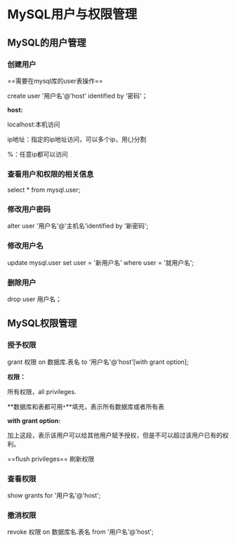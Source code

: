 # MySQL用户与权限管理

## MySQL的用户管理

### 创建用户

==需要在mysql库的user表操作==

create user '用户名'@'host' identified by '密码'；



**host:**

localhost:本机访问

ip地址：指定的ip地址访问，可以多个ip，用(,)分割

%：任意ip都可以访问





### 查看用户和权限的相关信息

select * from mysql.user;



### 修改用户密码

alter user '用户名'@'主机名'identified by '新密码';



### 修改用户名

update mysql.user set user = '新用户名' where user = '就用户名';



### 删除用户

drop user 用户名；



## MySQL权限管理

### 授予权限



grant 权限 on 数据库.表名 to '用户名'@'host'[with grant option];





**权限：**

所有权限，all privileges.



**数据库和表都可用`*`**填充，表示所有数据库或者所有表





**with grant option:**

加上这段，表示该用户可以给其他用户赋予授权，但是不可以超过该用户已有的权利。





==flush privileges== 刷新权限



### 查看权限

show grants for '用户名'@'host';



### 撤消权限



revoke 权限 on 数据库名.表名 from '用户名'@'host';



